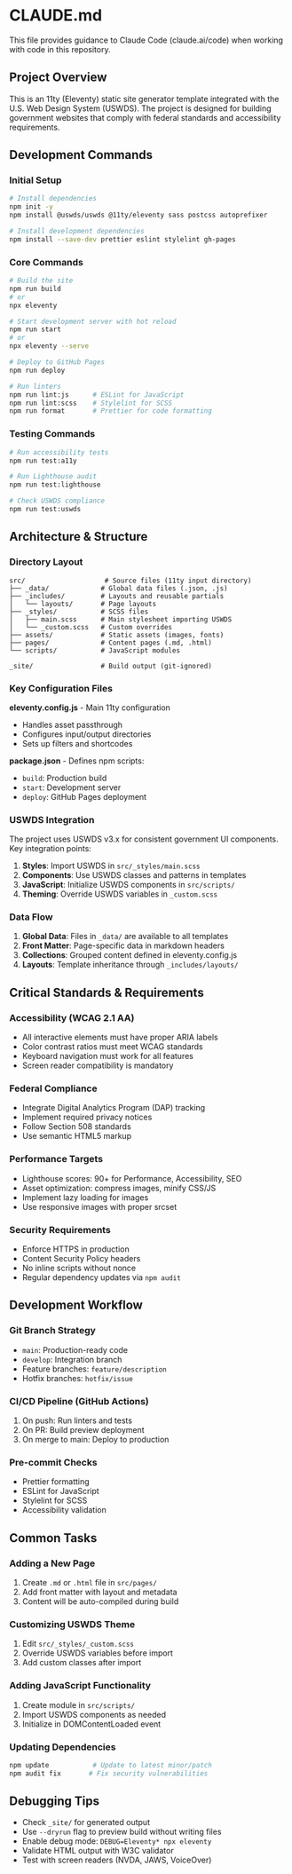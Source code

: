 # CLAUDE.md

This file provides guidance to Claude Code (claude.ai/code) when working with code in this repository.

## Project Overview

This is an 11ty (Eleventy) static site generator template integrated with the U.S. Web Design System (USWDS). The project is designed for building government websites that comply with federal standards and accessibility requirements.

## Development Commands

### Initial Setup
```bash
# Install dependencies
npm init -y
npm install @uswds/uswds @11ty/eleventy sass postcss autoprefixer

# Install development dependencies
npm install --save-dev prettier eslint stylelint gh-pages
```

### Core Commands
```bash
# Build the site
npm run build
# or
npx eleventy

# Start development server with hot reload
npm run start
# or
npx eleventy --serve

# Deploy to GitHub Pages
npm run deploy

# Run linters
npm run lint:js      # ESLint for JavaScript
npm run lint:scss    # Stylelint for SCSS
npm run format       # Prettier for code formatting
```

### Testing Commands
```bash
# Run accessibility tests
npm run test:a11y

# Run Lighthouse audit
npm run test:lighthouse

# Check USWDS compliance
npm run test:uswds
```

## Architecture & Structure

### Directory Layout
```
src/                    # Source files (11ty input directory)
├── _data/             # Global data files (.json, .js)
├── _includes/         # Layouts and reusable partials
│   └── layouts/       # Page layouts
├── _styles/           # SCSS files
│   ├── main.scss      # Main stylesheet importing USWDS
│   └── _custom.scss   # Custom overrides
├── assets/            # Static assets (images, fonts)
├── pages/             # Content pages (.md, .html)
└── scripts/           # JavaScript modules

_site/                 # Build output (git-ignored)
```

### Key Configuration Files

**eleventy.config.js** - Main 11ty configuration
- Handles asset passthrough
- Configures input/output directories
- Sets up filters and shortcodes

**package.json** - Defines npm scripts:
- `build`: Production build
- `start`: Development server
- `deploy`: GitHub Pages deployment

### USWDS Integration

The project uses USWDS v3.x for consistent government UI components. Key integration points:

1. **Styles**: Import USWDS in `src/_styles/main.scss`
2. **Components**: Use USWDS classes and patterns in templates
3. **JavaScript**: Initialize USWDS components in `src/scripts/`
4. **Theming**: Override USWDS variables in `_custom.scss`

### Data Flow

1. **Global Data**: Files in `_data/` are available to all templates
2. **Front Matter**: Page-specific data in markdown headers
3. **Collections**: Grouped content defined in eleventy.config.js
4. **Layouts**: Template inheritance through `_includes/layouts/`

## Critical Standards & Requirements

### Accessibility (WCAG 2.1 AA)
- All interactive elements must have proper ARIA labels
- Color contrast ratios must meet WCAG standards
- Keyboard navigation must work for all features
- Screen reader compatibility is mandatory

### Federal Compliance
- Integrate Digital Analytics Program (DAP) tracking
- Implement required privacy notices
- Follow Section 508 standards
- Use semantic HTML5 markup

### Performance Targets
- Lighthouse scores: 90+ for Performance, Accessibility, SEO
- Asset optimization: compress images, minify CSS/JS
- Implement lazy loading for images
- Use responsive images with proper srcset

### Security Requirements
- Enforce HTTPS in production
- Content Security Policy headers
- No inline scripts without nonce
- Regular dependency updates via `npm audit`

## Development Workflow

### Git Branch Strategy
- `main`: Production-ready code
- `develop`: Integration branch
- Feature branches: `feature/description`
- Hotfix branches: `hotfix/issue`

### CI/CD Pipeline (GitHub Actions)
1. On push: Run linters and tests
2. On PR: Build preview deployment
3. On merge to main: Deploy to production

### Pre-commit Checks
- Prettier formatting
- ESLint for JavaScript
- Stylelint for SCSS
- Accessibility validation

## Common Tasks

### Adding a New Page
1. Create `.md` or `.html` file in `src/pages/`
2. Add front matter with layout and metadata
3. Content will be auto-compiled during build

### Customizing USWDS Theme
1. Edit `src/_styles/_custom.scss`
2. Override USWDS variables before import
3. Add custom classes after import

### Adding JavaScript Functionality
1. Create module in `src/scripts/`
2. Import USWDS components as needed
3. Initialize in DOMContentLoaded event

### Updating Dependencies
```bash
npm update           # Update to latest minor/patch
npm audit fix       # Fix security vulnerabilities
```

## Debugging Tips

- Check `_site/` for generated output
- Use `--dryrun` flag to preview build without writing files
- Enable debug mode: `DEBUG=Eleventy* npx eleventy`
- Validate HTML output with W3C validator
- Test with screen readers (NVDA, JAWS, VoiceOver)